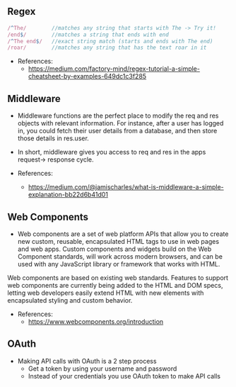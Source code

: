 ## Regex
```js
/^The/        //matches any string that starts with The -> Try it!
/end$/        //matches a string that ends with end
/^The end$/   //exact string match (starts and ends with The end)
/roar/        //matches any string that has the text roar in it
```
- References:
  - https://medium.com/factory-mind/regex-tutorial-a-simple-cheatsheet-by-examples-649dc1c3f285


## Middleware
- Middleware functions are the perfect place to modify the req and res objects with relevant information. For instance, after a user has logged in, you could fetch their user details from a database, and then store those details in res.user.
- In short, middleware gives you access to req and res in the apps request-> response cycle.

- References:
  - https://medium.com/@jamischarles/what-is-middleware-a-simple-explanation-bb22d6b41d01

## Web Components
- Web components are a set of web platform APIs that allow you to create new custom, reusable, encapsulated HTML tags to use in web pages and web apps. Custom components and widgets build on the Web Component standards, will work across modern browsers, and can be used with any JavaScript library or framework that works with HTML.

Web components are based on existing web standards. Features to support web components are currently being added to the HTML and DOM specs, letting web developers easily extend HTML with new elements with encapsulated styling and custom behavior.

- References:
  - https://www.webcomponents.org/introduction

## OAuth
- Making API calls with OAuth is a 2 step process
  - Get a token by using your username and password
  - Instead of your credentials you use OAuth token to make API calls

